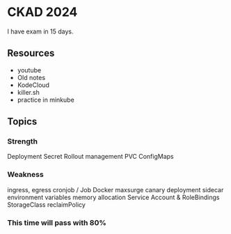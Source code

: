 # CKAD 2024
I have exam in 15 days. 

## Resources
- youtube
- Old notes
- KodeCloud
- killer.sh
- practice in minkube

## Topics

### Strength 
Deployment
Secret
Rollout management
PVC
ConfigMaps
### Weakness
ingress, egress
cronjob / Job
Docker
maxsurge
canary deployment
sidecar
environment variables
memory allocation
Service Account & RoleBindings
StorageClass
reclaimPolicy


### This time will pass with 80%

